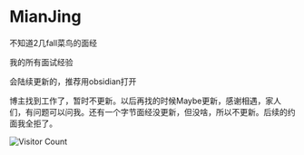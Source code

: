 # MianJing
不知道2几fall菜鸟的面经

我的所有面试经验

会陆续更新的，推荐用obsidian打开

博主找到工作了，暂时不更新。以后再找的时候Maybe更新，感谢相遇，家人们，有问题可以问我。还有一个字节面经没更新，但没啥，所以不更新。后续的约面我全拒了。



![Visitor Count](https://profile-counter.glitch.me/mianJing/count.svg)
